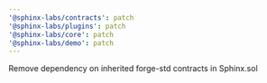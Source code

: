 ```yaml
---
'@sphinx-labs/contracts': patch
'@sphinx-labs/plugins': patch
'@sphinx-labs/core': patch
'@sphinx-labs/demo': patch
---
```


Remove dependency on inherited forge-std contracts in Sphinx.sol
